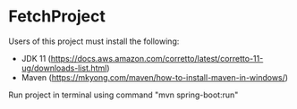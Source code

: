 # FetchProject

Users of this project must install the following: 
- JDK 11 (https://docs.aws.amazon.com/corretto/latest/corretto-11-ug/downloads-list.html)
- Maven (https://mkyong.com/maven/how-to-install-maven-in-windows/)

Run project in terminal using command "mvn spring-boot:run"

